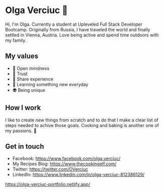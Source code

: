 # Olga Verciuc 🙋

Hi, I'm Olga. Currently a student at Upleveled Full Stack Developer Bootcamp. Originally from Russia, I have traveled the world and finally settled in Vienna, Austria. Love being active and spend time outdoors with my family.

## My values  
- 💭 Open mindness
- 🙊 Trust
- 🍕 Share experience
- 🚀 Learning something new everyday
- 👽 Being unique

## How I work
I like to create new things from scratch and to do that I make a clear list of steps needed to achive those goals. 
Cooking and baking is another one of my passions. 🥧

## Get in touch
- Facebook: https://www.facebook.com/olga.verciuc/
- My Recipes Blog: https://www.thecookingelf.com/
- Twitter: https://twitter.com/OVerciuc
- LinkedIn: https://www.linkedin.com/in/olga-verciuc-812386129/
<!--
**overciuc/overciuc** is a ✨ _special_ ✨ repository because its `README.md` (this file) appears on your GitHub profile.

Here are some ideas to get you started:

- 🔭 I’m currently working on ...
- 🌱 I’m currently learning ...
- 👯 I’m looking to collaborate on ...
- 🤔 I’m looking for help with ...
- 💬 Ask me about ...
- 📫 How to reach me: ...
- 😄 Pronouns: ...
- ⚡ Fun fact: ...
-->
https://olga-verciuc-portfolio.netlify.app/
